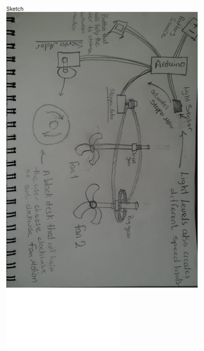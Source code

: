 Sketch
![image description](https://github.com/sadeqalkh/machineLab/blob/master/midterm/Machine%20Lab%20Sketch.jpg)
![image description](file:///Users/sadeqalkhoori/Desktop/Sketch%202.pdf)
